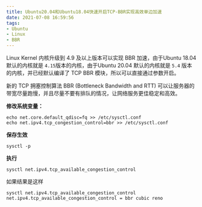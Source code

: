 ```yaml
---
title: Ubuntu20.04和Ubuntu18.04快速开启TCP-BBR实现高效单边加速
date: 2021-07-08 16:59:56
tags:
- Ubuntu
- Linux
- BBR
---
```


Linux Kernel 内核升级到 4.9 及以上版本可以实现 BBR 加速，由于Ubuntu 18.04 默认的内核就是 `4.15`版本的内核，由于Ubuntu 20.04 默认的内核就是 `5.4` 版本的内核，并已经默认编译了 TCP BBR 模块，所以可以直接通过参数开启。

新的 TCP 拥塞控制算法 BBR (Bottleneck Bandwidth and RTT) 可以让服务器的带宽尽量跑慢，并且尽量不要有排队的情况，让网络服务更佳稳定和高效。

<!--more-->

**修改系统变量：**

```
echo net.core.default_qdisc=fq >> /etc/sysctl.conf
echo net.ipv4.tcp_congestion_control=bbr >> /etc/sysctl.conf
```

**保存生效**

```
sysctl -p
```

**执行**

```
sysctl net.ipv4.tcp_available_congestion_control
```

如果结果是这样

```
sysctl net.ipv4.tcp_available_congestion_control
net.ipv4.tcp_available_congestion_control = bbr cubic reno
```
